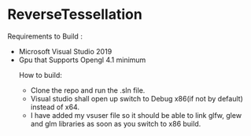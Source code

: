 # ReverseTessellation

Requirements to Build :<br>
  <ul>
  <li>Microsoft Visual Studio 2019<br>
  <li>Gpu that Supports Opengl 4.1 minimum<br>
  
How to build:<br>
  <ul>
  <li>Clone the repo and run the .sln file.<br>
  <li>Visual studio shall open up switch to Debug x86(if not by default) instead of x64.<br>
  <li>I have added my vsuser file so it should be able to link glfw, glew and glm libraries as soon as you switch to x86 build.<br>
